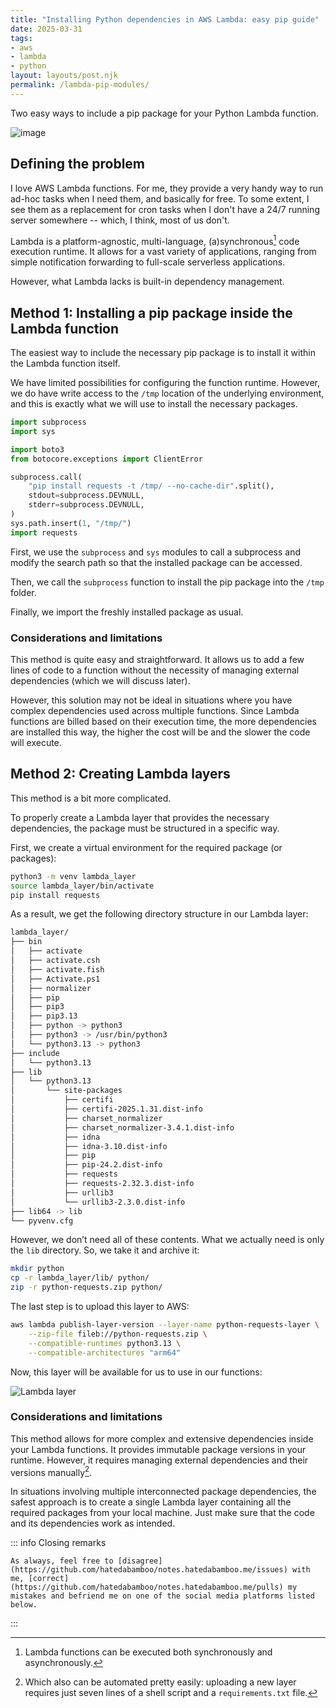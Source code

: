 ```yaml
---
title: "Installing Python dependencies in AWS Lambda: easy pip guide"
date: 2025-03-31
tags:
- aws
- lambda
- python
layout: layouts/post.njk
permalink: /lambda-pip-modules/
---
```

Two easy ways to include a pip package for your Python Lambda function.

<!-- more -->

![image](/assets/lambda-pip-modules/title.webp)

## Defining the problem

I love AWS Lambda functions. For me, they provide a very handy way to run ad-hoc tasks when I need them, and basically for free. To some extent, I see them as a replacement for cron tasks when I don't have a 24/7 running server somewhere -- which, I think, most of us don't.

Lambda is a platform-agnostic, multi-language, (a)synchronous[^1] code execution runtime. It allows for a vast variety of applications, ranging from simple notification forwarding to full-scale serverless applications.

However, what Lambda lacks is built-in dependency management.

## Method 1: Installing a pip package inside the Lambda function

The easiest way to include the necessary pip package is to install it within the Lambda function itself.

We have limited possibilities for configuring the function runtime. However, we do have write access to the `/tmp` location of the underlying environment, and this is exactly what we will use to install the necessary packages.

```python
import subprocess
import sys

import boto3
from botocore.exceptions import ClientError

subprocess.call(
    "pip install requests -t /tmp/ --no-cache-dir".split(),
    stdout=subprocess.DEVNULL,
    stderr=subprocess.DEVNULL,
)
sys.path.insert(1, "/tmp/")
import requests
```

First, we use the `subprocess` and `sys` modules to call a subprocess and modify the search path so that the installed package can be accessed.

Then, we call the `subprocess` function to install the pip package into the `/tmp` folder.

Finally, we import the freshly installed package as usual.

### Considerations and limitations

This method is quite easy and straightforward. It allows us to add a few lines of code to a function without the necessity of managing external dependencies (which we will discuss later).


However, this solution may not be ideal in situations where you have complex dependencies used across multiple functions. Since Lambda functions are billed based on their execution time, the more dependencies are installed this way, the higher the cost will be and the slower the code will execute.

## Method 2: Creating Lambda layers

This method is a bit more complicated.

To properly create a Lambda layer that provides the necessary dependencies, the package must be structured in a specific way.

First, we create a virtual environment for the required package (or packages):

```bash
python3 -m venv lambda_layer
source lambda_layer/bin/activate
pip install requests
```

As a result, we get the following directory structure in our Lambda layer:

```bash
lambda_layer/
├── bin
│   ├── activate
│   ├── activate.csh
│   ├── activate.fish
│   ├── Activate.ps1
│   ├── normalizer
│   ├── pip
│   ├── pip3
│   ├── pip3.13
│   ├── python -> python3
│   ├── python3 -> /usr/bin/python3
│   └── python3.13 -> python3
├── include
│   └── python3.13
├── lib
│   └── python3.13
│       └── site-packages
│           ├── certifi
│           ├── certifi-2025.1.31.dist-info
│           ├── charset_normalizer
│           ├── charset_normalizer-3.4.1.dist-info
│           ├── idna
│           ├── idna-3.10.dist-info
│           ├── pip
│           ├── pip-24.2.dist-info
│           ├── requests
│           ├── requests-2.32.3.dist-info
│           ├── urllib3
│           └── urllib3-2.3.0.dist-info
├── lib64 -> lib
└── pyvenv.cfg
```

However, we don’t need all of these contents. What we actually need is only the `lib` directory. So, we take it and archive it:

```bash
mkdir python
cp -r lambda_layer/lib/ python/
zip -r python-requests.zip python/
```

The last step is to upload this layer to AWS:

```bash
aws lambda publish-layer-version --layer-name python-requests-layer \
    --zip-file fileb://python-requests.zip \
    --compatible-runtimes python3.13 \
    --compatible-architectures "arm64"
```

Now, this layer will be available for us to use in our functions:

![Lambda layer](/assets/lambda-pip-modules/layer.webp)

### Considerations and limitations

This method allows for more complex and extensive dependencies inside your Lambda functions. It provides immutable package versions in your runtime.
However, it requires managing external dependencies and their versions manually[^2].

In situations involving multiple interconnected package dependencies, the safest approach is to create a single Lambda layer containing all the required packages from your local machine. Just make sure that the code and its dependencies work as intended.

::: info Closing remarks

    As always, feel free to [disagree](https://github.com/hatedabamboo/notes.hatedabamboo.me/issues) with me, [correct](https://github.com/hatedabamboo/notes.hatedabamboo.me/pulls) my mistakes and befriend me on one of the social media platforms listed below.

:::

[^1]: Lambda functions can be executed both synchronously and asynchronously.
[^2]: Which also can be automated pretty easily: uploading a new layer requires just seven lines of a shell script and a `requirements.txt` file.
